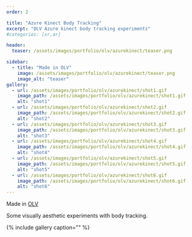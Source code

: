 ```yaml
---
order: 2

title: "Azure Kinect Body Tracking"
excerpt: "OLV Azure kinect body tracking experiments"
#categories: [xr,ar]

header:
  teaser: /assets/images/portfolio/olv/azurekinect/teaser.png

sidebar:
  - title: "Made in OLV"
    image: /assets/images/portfolio/olv/azurekinect/teaser.png
    image_alt: "teaser"
gallery:
  - url: /assets/images/portfolio/olv/azurekinect/shot1.gif
    image_path: /assets/images/portfolio/olv/azurekinect/shot1.gif
    alt: "shot1"
  - url: /assets/images/portfolio/olv/azurekinect/shot2.gif
    image_path: /assets/images/portfolio/olv/azurekinect/shot2.gif
    alt: "shot2"
  - url: /assets/images/portfolio/olv/azurekinect/shot3.gif
    image_path: /assets/images/portfolio/olv/azurekinect/shot3.gif
    alt: "shot3"
  - url: /assets/images/portfolio/olv/azurekinect/shot4.gif
    image_path: /assets/images/portfolio/olv/azurekinect/shot4.gif
    alt: "shot4"
  - url: /assets/images/portfolio/olv/azurekinect/shot5.gif
    image_path: /assets/images/portfolio/olv/azurekinect/shot5.gif
    alt: "shot5"
  - url: /assets/images/portfolio/olv/azurekinect/shot6.gif
    image_path: /assets/images/portfolio/olv/azurekinect/shot6.gif
    alt: "shot6"
---
```

Made in [OLV](https://olv.global) 

Some visually aesthetic experiments with body tracking. 

{% include gallery caption="" %}